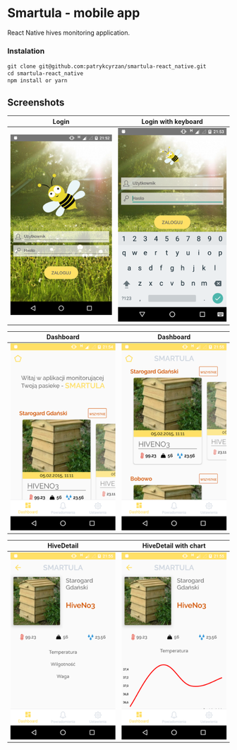 # Smartula - mobile app

React Native hives monitoring application.

### Instalation

```shell
git clone git@github.com:patrykcyrzan/smartula-react_native.git
cd smartula-react_native
npm install or yarn
```


## Screenshots

| Login| Login with keyboard |
|:-:|:-:|
| ![First](/.github/ps1.png?raw=true) | ![Sec](/.github/ps2.png?raw=true) |

| Dashboard | Dashboard |
|:-:|:-:|
| ![Third](/.github/ps3.png?raw=true) | ![Fourth](/.github/ps4.png?raw=true) |

| HiveDetail | HiveDetail with chart |
|:-:|:-:|
| ![Fifth](/.github/ps5.png?raw=true) | ![Sixth](/.github/ps6.png?raw=true) |
